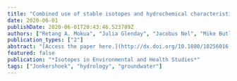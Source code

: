 ```yaml
---
title: "Combined use of stable isotopes and hydrochemical characteristics to determine streamflow sources in the Jonkershoek catchment, South Africa"
date: 2020-06-01
publishDate: 2020-06-01T20:43:46.523789Z
authors: ["Retang A. Mokua", "Julia Glenday", "Jacobus Nel", "Mike Butler"]
publication_types: ["2"]
abstract: "[Access the paper here.](http://dx.doi.org/10.1080/10256016.2020.1760861) The stable isotopes of water (18O, 2H) and other hydrochemical properties were used to assess seasonal changes between sources of stream water and flow pathways in baseflow conditions for two headwater sub-catchments (∼3 km2) of the Jonkershoek, a mountainous catchment in the Western Cape of South Africa. The sub-catchments differ in land cover, one is dominated by indigenous fynbos vegetation and the other by pine plantation. Stream water, higher elevation springs, and lower elevation groundwater samples were collected monthly from January 2018 to January 2019, and were analysed for stable isotopes, electrical conductivity (EC) and pH. The stream water isotopic values resembled those of groundwater during the dry and wet seasons. Results indicated a steady contribution of spring discharge to streams during the dry season, with rainfall contribution less evident. Wet season flows were attributed to interflow including perennial and ephemeral springs. Spatial variations in EC between the sub-catchments were indicative of a greater proportional input from subsurface water, more evaporation and/or more mineral dissolution in the pine-dominated sub-catchment. The spatiotemporal variability in EC was significantly larger than for the stable isotopes. These findings enabled conceptualization of streamflow generation processes that can support strategic water resource management practices in this region."
featured: false
publication: "*Isotopes in Environmental and Health Studies*"
tags: ["Jonkershoek", "hydrology", "groundwater"]
---
```


